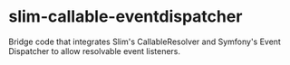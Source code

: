 # slim-callable-eventdispatcher
Bridge code that integrates Slim's CallableResolver and Symfony's Event Dispatcher to allow resolvable event listeners.
